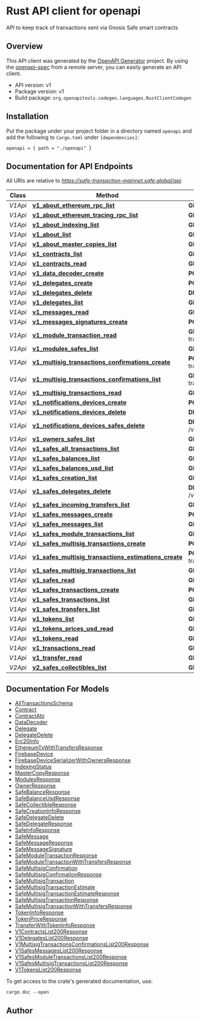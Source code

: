 # Rust API client for openapi

API to keep track of transactions sent via Gnosis Safe smart contracts


## Overview

This API client was generated by the [OpenAPI Generator](https://openapi-generator.tech) project.  By using the [openapi-spec](https://openapis.org) from a remote server, you can easily generate an API client.

- API version: v1
- Package version: v1
- Build package: `org.openapitools.codegen.languages.RustClientCodegen`

## Installation

Put the package under your project folder in a directory named `openapi` and add the following to `Cargo.toml` under `[dependencies]`:

```
openapi = { path = "./openapi" }
```

## Documentation for API Endpoints

All URIs are relative to *https://safe-transaction-mainnet.safe.global/api*

Class | Method | HTTP request | Description
------------ | ------------- | ------------- | -------------
*V1Api* | [**v1_about_ethereum_rpc_list**](docs/V1Api.md#v1_about_ethereum_rpc_list) | **GET** /v1/about/ethereum-rpc/ | 
*V1Api* | [**v1_about_ethereum_tracing_rpc_list**](docs/V1Api.md#v1_about_ethereum_tracing_rpc_list) | **GET** /v1/about/ethereum-tracing-rpc/ | 
*V1Api* | [**v1_about_indexing_list**](docs/V1Api.md#v1_about_indexing_list) | **GET** /v1/about/indexing/ | 
*V1Api* | [**v1_about_list**](docs/V1Api.md#v1_about_list) | **GET** /v1/about/ | 
*V1Api* | [**v1_about_master_copies_list**](docs/V1Api.md#v1_about_master_copies_list) | **GET** /v1/about/master-copies/ | 
*V1Api* | [**v1_contracts_list**](docs/V1Api.md#v1_contracts_list) | **GET** /v1/contracts/ | 
*V1Api* | [**v1_contracts_read**](docs/V1Api.md#v1_contracts_read) | **GET** /v1/contracts/{address}/ | 
*V1Api* | [**v1_data_decoder_create**](docs/V1Api.md#v1_data_decoder_create) | **POST** /v1/data-decoder/ | 
*V1Api* | [**v1_delegates_create**](docs/V1Api.md#v1_delegates_create) | **POST** /v1/delegates/ | 
*V1Api* | [**v1_delegates_delete**](docs/V1Api.md#v1_delegates_delete) | **DELETE** /v1/delegates/{delegate_address}/ | 
*V1Api* | [**v1_delegates_list**](docs/V1Api.md#v1_delegates_list) | **GET** /v1/delegates/ | 
*V1Api* | [**v1_messages_read**](docs/V1Api.md#v1_messages_read) | **GET** /v1/messages/{message_hash}/ | 
*V1Api* | [**v1_messages_signatures_create**](docs/V1Api.md#v1_messages_signatures_create) | **POST** /v1/messages/{message_hash}/signatures/ | 
*V1Api* | [**v1_module_transaction_read**](docs/V1Api.md#v1_module_transaction_read) | **GET** /v1/module-transaction/{module_transaction_id} | 
*V1Api* | [**v1_modules_safes_list**](docs/V1Api.md#v1_modules_safes_list) | **GET** /v1/modules/{address}/safes/ | 
*V1Api* | [**v1_multisig_transactions_confirmations_create**](docs/V1Api.md#v1_multisig_transactions_confirmations_create) | **POST** /v1/multisig-transactions/{safe_tx_hash}/confirmations/ | 
*V1Api* | [**v1_multisig_transactions_confirmations_list**](docs/V1Api.md#v1_multisig_transactions_confirmations_list) | **GET** /v1/multisig-transactions/{safe_tx_hash}/confirmations/ | 
*V1Api* | [**v1_multisig_transactions_read**](docs/V1Api.md#v1_multisig_transactions_read) | **GET** /v1/multisig-transactions/{safe_tx_hash}/ | 
*V1Api* | [**v1_notifications_devices_create**](docs/V1Api.md#v1_notifications_devices_create) | **POST** /v1/notifications/devices/ | 
*V1Api* | [**v1_notifications_devices_delete**](docs/V1Api.md#v1_notifications_devices_delete) | **DELETE** /v1/notifications/devices/{uuid}/ | 
*V1Api* | [**v1_notifications_devices_safes_delete**](docs/V1Api.md#v1_notifications_devices_safes_delete) | **DELETE** /v1/notifications/devices/{uuid}/safes/{address}/ | 
*V1Api* | [**v1_owners_safes_list**](docs/V1Api.md#v1_owners_safes_list) | **GET** /v1/owners/{address}/safes/ | 
*V1Api* | [**v1_safes_all_transactions_list**](docs/V1Api.md#v1_safes_all_transactions_list) | **GET** /v1/safes/{address}/all-transactions/ | 
*V1Api* | [**v1_safes_balances_list**](docs/V1Api.md#v1_safes_balances_list) | **GET** /v1/safes/{address}/balances/ | 
*V1Api* | [**v1_safes_balances_usd_list**](docs/V1Api.md#v1_safes_balances_usd_list) | **GET** /v1/safes/{address}/balances/usd/ | 
*V1Api* | [**v1_safes_creation_list**](docs/V1Api.md#v1_safes_creation_list) | **GET** /v1/safes/{address}/creation/ | 
*V1Api* | [**v1_safes_delegates_delete**](docs/V1Api.md#v1_safes_delegates_delete) | **DELETE** /v1/safes/{address}/delegates/{delegate_address}/ | 
*V1Api* | [**v1_safes_incoming_transfers_list**](docs/V1Api.md#v1_safes_incoming_transfers_list) | **GET** /v1/safes/{address}/incoming-transfers/ | 
*V1Api* | [**v1_safes_messages_create**](docs/V1Api.md#v1_safes_messages_create) | **POST** /v1/safes/{address}/messages/ | 
*V1Api* | [**v1_safes_messages_list**](docs/V1Api.md#v1_safes_messages_list) | **GET** /v1/safes/{address}/messages/ | 
*V1Api* | [**v1_safes_module_transactions_list**](docs/V1Api.md#v1_safes_module_transactions_list) | **GET** /v1/safes/{address}/module-transactions/ | 
*V1Api* | [**v1_safes_multisig_transactions_create**](docs/V1Api.md#v1_safes_multisig_transactions_create) | **POST** /v1/safes/{address}/multisig-transactions/ | 
*V1Api* | [**v1_safes_multisig_transactions_estimations_create**](docs/V1Api.md#v1_safes_multisig_transactions_estimations_create) | **POST** /v1/safes/{address}/multisig-transactions/estimations/ | 
*V1Api* | [**v1_safes_multisig_transactions_list**](docs/V1Api.md#v1_safes_multisig_transactions_list) | **GET** /v1/safes/{address}/multisig-transactions/ | 
*V1Api* | [**v1_safes_read**](docs/V1Api.md#v1_safes_read) | **GET** /v1/safes/{address}/ | 
*V1Api* | [**v1_safes_transactions_create**](docs/V1Api.md#v1_safes_transactions_create) | **POST** /v1/safes/{address}/transactions/ | 
*V1Api* | [**v1_safes_transactions_list**](docs/V1Api.md#v1_safes_transactions_list) | **GET** /v1/safes/{address}/transactions/ | 
*V1Api* | [**v1_safes_transfers_list**](docs/V1Api.md#v1_safes_transfers_list) | **GET** /v1/safes/{address}/transfers/ | 
*V1Api* | [**v1_tokens_list**](docs/V1Api.md#v1_tokens_list) | **GET** /v1/tokens/ | 
*V1Api* | [**v1_tokens_prices_usd_read**](docs/V1Api.md#v1_tokens_prices_usd_read) | **GET** /v1/tokens/{address}/prices/usd/ | 
*V1Api* | [**v1_tokens_read**](docs/V1Api.md#v1_tokens_read) | **GET** /v1/tokens/{address}/ | 
*V1Api* | [**v1_transactions_read**](docs/V1Api.md#v1_transactions_read) | **GET** /v1/transactions/{safe_tx_hash}/ | 
*V1Api* | [**v1_transfer_read**](docs/V1Api.md#v1_transfer_read) | **GET** /v1/transfer/{transfer_id} | 
*V2Api* | [**v2_safes_collectibles_list**](docs/V2Api.md#v2_safes_collectibles_list) | **GET** /v2/safes/{address}/collectibles/ | 


## Documentation For Models

 - [AllTransactionsSchema](docs/AllTransactionsSchema.md)
 - [Contract](docs/Contract.md)
 - [ContractAbi](docs/ContractAbi.md)
 - [DataDecoder](docs/DataDecoder.md)
 - [Delegate](docs/Delegate.md)
 - [DelegateDelete](docs/DelegateDelete.md)
 - [Erc20Info](docs/Erc20Info.md)
 - [EthereumTxWithTransfersResponse](docs/EthereumTxWithTransfersResponse.md)
 - [FirebaseDevice](docs/FirebaseDevice.md)
 - [FirebaseDeviceSerializerWithOwnersResponse](docs/FirebaseDeviceSerializerWithOwnersResponse.md)
 - [IndexingStatus](docs/IndexingStatus.md)
 - [MasterCopyResponse](docs/MasterCopyResponse.md)
 - [ModulesResponse](docs/ModulesResponse.md)
 - [OwnerResponse](docs/OwnerResponse.md)
 - [SafeBalanceResponse](docs/SafeBalanceResponse.md)
 - [SafeBalanceUsdResponse](docs/SafeBalanceUsdResponse.md)
 - [SafeCollectibleResponse](docs/SafeCollectibleResponse.md)
 - [SafeCreationInfoResponse](docs/SafeCreationInfoResponse.md)
 - [SafeDelegateDelete](docs/SafeDelegateDelete.md)
 - [SafeDelegateResponse](docs/SafeDelegateResponse.md)
 - [SafeInfoResponse](docs/SafeInfoResponse.md)
 - [SafeMessage](docs/SafeMessage.md)
 - [SafeMessageResponse](docs/SafeMessageResponse.md)
 - [SafeMessageSignature](docs/SafeMessageSignature.md)
 - [SafeModuleTransactionResponse](docs/SafeModuleTransactionResponse.md)
 - [SafeModuleTransactionWithTransfersResponse](docs/SafeModuleTransactionWithTransfersResponse.md)
 - [SafeMultisigConfirmation](docs/SafeMultisigConfirmation.md)
 - [SafeMultisigConfirmationResponse](docs/SafeMultisigConfirmationResponse.md)
 - [SafeMultisigTransaction](docs/SafeMultisigTransaction.md)
 - [SafeMultisigTransactionEstimate](docs/SafeMultisigTransactionEstimate.md)
 - [SafeMultisigTransactionEstimateResponse](docs/SafeMultisigTransactionEstimateResponse.md)
 - [SafeMultisigTransactionResponse](docs/SafeMultisigTransactionResponse.md)
 - [SafeMultisigTransactionWithTransfersResponse](docs/SafeMultisigTransactionWithTransfersResponse.md)
 - [TokenInfoResponse](docs/TokenInfoResponse.md)
 - [TokenPriceResponse](docs/TokenPriceResponse.md)
 - [TransferWithTokenInfoResponse](docs/TransferWithTokenInfoResponse.md)
 - [V1ContractsList200Response](docs/V1ContractsList200Response.md)
 - [V1DelegatesList200Response](docs/V1DelegatesList200Response.md)
 - [V1MultisigTransactionsConfirmationsList200Response](docs/V1MultisigTransactionsConfirmationsList200Response.md)
 - [V1SafesMessagesList200Response](docs/V1SafesMessagesList200Response.md)
 - [V1SafesModuleTransactionsList200Response](docs/V1SafesModuleTransactionsList200Response.md)
 - [V1SafesMultisigTransactionsList200Response](docs/V1SafesMultisigTransactionsList200Response.md)
 - [V1TokensList200Response](docs/V1TokensList200Response.md)


To get access to the crate's generated documentation, use:

```
cargo doc --open
```

## Author



